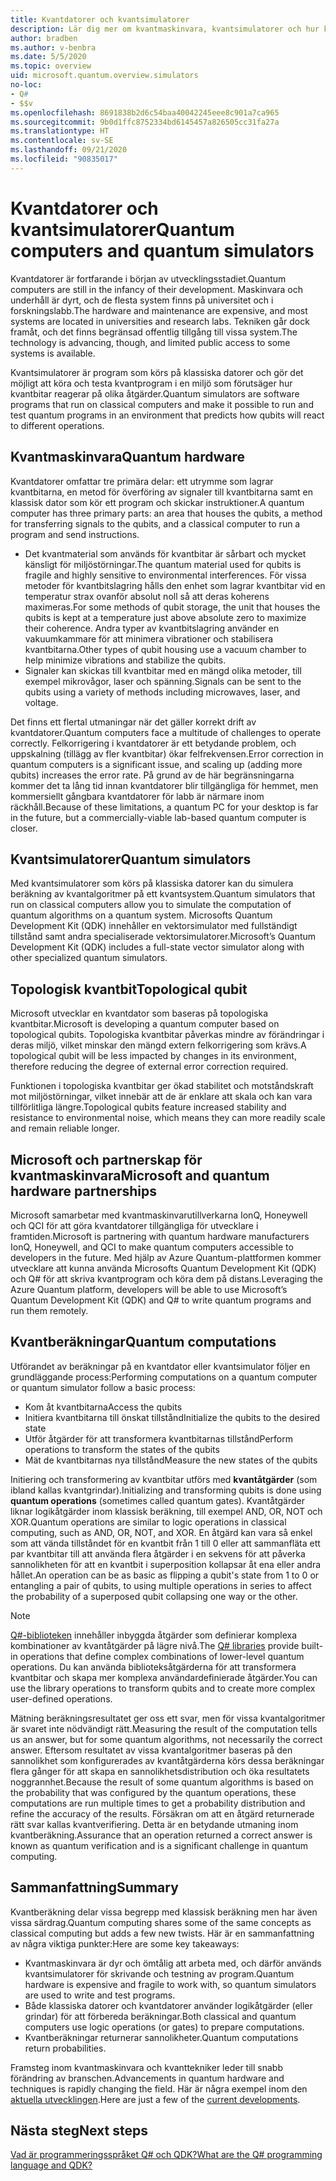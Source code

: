 ```yaml
---
title: Kvantdatorer och kvantsimulatorer
description: Lär dig mer om kvantmaskinvara, kvantsimulatorer och hur kvantåtgärder fungerar.
author: bradben
ms.author: v-benbra
ms.date: 5/5/2020
ms.topic: overview
uid: microsoft.quantum.overview.simulators
no-loc:
- Q#
- $$v
ms.openlocfilehash: 8691838b2d6c54baa40042245eee8c901a7ca965
ms.sourcegitcommit: 9b0d1ffc8752334bd6145457a826505cc31fa27a
ms.translationtype: HT
ms.contentlocale: sv-SE
ms.lasthandoff: 09/21/2020
ms.locfileid: "90835017"
---
```

# <a name="quantum-computers-and-quantum-simulators"></a><span data-ttu-id="bb550-103">Kvantdatorer och kvantsimulatorer</span><span class="sxs-lookup"><span data-stu-id="bb550-103">Quantum computers and quantum simulators</span></span>

<span data-ttu-id="bb550-104">Kvantdatorer är fortfarande i början av utvecklingsstadiet.</span><span class="sxs-lookup"><span data-stu-id="bb550-104">Quantum computers are still in the infancy of their development.</span></span> <span data-ttu-id="bb550-105">Maskinvara och underhåll är dyrt, och de flesta system finns på universitet och i forskningslabb.</span><span class="sxs-lookup"><span data-stu-id="bb550-105">The hardware and maintenance are expensive, and most systems are located in universities and research labs.</span></span> <span data-ttu-id="bb550-106">Tekniken går dock framåt, och det finns begränsad offentlig tillgång till vissa system.</span><span class="sxs-lookup"><span data-stu-id="bb550-106">The technology is advancing, though, and limited public access to some systems is available.</span></span>

<span data-ttu-id="bb550-107">Kvantsimulatorer är program som körs på klassiska datorer och gör det möjligt att köra och testa kvantprogram i en miljö som förutsäger hur kvantbitar reagerar på olika åtgärder.</span><span class="sxs-lookup"><span data-stu-id="bb550-107">Quantum simulators are software programs that run on classical computers and make it possible to run and test quantum programs in an environment that predicts how qubits will react to different operations.</span></span>

## <a name="quantum-hardware"></a><span data-ttu-id="bb550-108">Kvantmaskinvara</span><span class="sxs-lookup"><span data-stu-id="bb550-108">Quantum hardware</span></span>

<span data-ttu-id="bb550-109">Kvantdatorer omfattar tre primära delar: ett utrymme som lagrar kvantbitarna, en metod för överföring av signaler till kvantbitarna samt en klassisk dator som kör ett program och skickar instruktioner.</span><span class="sxs-lookup"><span data-stu-id="bb550-109">A quantum computer has three primary parts: an area that houses the qubits, a method for transferring signals to the qubits, and a classical computer to run a program and send instructions.</span></span>

- <span data-ttu-id="bb550-110">Det kvantmaterial som används för kvantbitar är sårbart och mycket känsligt för miljöstörningar.</span><span class="sxs-lookup"><span data-stu-id="bb550-110">The quantum material used for qubits is fragile and highly sensitive to environmental interferences.</span></span> <span data-ttu-id="bb550-111">För vissa metoder för kvantbitslagring hålls den enhet som lagrar kvantbitar vid en temperatur strax ovanför absolut noll så att deras koherens maximeras.</span><span class="sxs-lookup"><span data-stu-id="bb550-111">For some methods of qubit storage, the unit that houses the qubits is kept at a temperature just above absolute zero to maximize their coherence.</span></span> <span data-ttu-id="bb550-112">Andra typer av kvantbitslagring använder en vakuumkammare för att minimera vibrationer och stabilisera kvantbitarna.</span><span class="sxs-lookup"><span data-stu-id="bb550-112">Other types of qubit housing use a vacuum chamber to help minimize vibrations and stabilize the qubits.</span></span>  
- <span data-ttu-id="bb550-113">Signaler kan skickas till kvantbitar med en mängd olika metoder, till exempel mikrovågor, laser och spänning.</span><span class="sxs-lookup"><span data-stu-id="bb550-113">Signals can be sent to the qubits using a variety of methods including microwaves, laser, and voltage.</span></span>

<span data-ttu-id="bb550-114">Det finns ett flertal utmaningar när det gäller korrekt drift av kvantdatorer.</span><span class="sxs-lookup"><span data-stu-id="bb550-114">Quantum computers face a multitude of challenges to operate correctly.</span></span> <span data-ttu-id="bb550-115">Felkorrigering i kvantdatorer är ett betydande problem, och uppskalning (tillägg av fler kvantbitar) ökar felfrekvensen.</span><span class="sxs-lookup"><span data-stu-id="bb550-115">Error correction in quantum computers is a significant issue, and scaling up (adding more qubits) increases the error rate.</span></span> <span data-ttu-id="bb550-116">På grund av de här begränsningarna kommer det ta lång tid innan kvantdatorer blir tillgängliga för hemmet, men kommersiellt gångbara kvantdatorer för labb är närmare inom räckhåll.</span><span class="sxs-lookup"><span data-stu-id="bb550-116">Because of these limitations, a quantum PC for your desktop is far in the future, but a commercially-viable lab-based quantum computer is closer.</span></span>

## <a name="quantum-simulators"></a><span data-ttu-id="bb550-117">Kvantsimulatorer</span><span class="sxs-lookup"><span data-stu-id="bb550-117">Quantum simulators</span></span>

<span data-ttu-id="bb550-118">Med kvantsimulatorer som körs på klassiska datorer kan du simulera beräkning av kvantalgoritmer på ett kvantsystem.</span><span class="sxs-lookup"><span data-stu-id="bb550-118">Quantum simulators that run on classical computers allow you to simulate the computation of quantum algorithms on a quantum system.</span></span>  <span data-ttu-id="bb550-119">Microsofts Quantum Development Kit (QDK) innehåller en vektorsimulator med fullständigt tillstånd samt andra specialiserade vektorsimulatorer.</span><span class="sxs-lookup"><span data-stu-id="bb550-119">Microsoft’s Quantum Development Kit (QDK) includes a full-state vector simulator along with other specialized quantum simulators.</span></span>

## <a name="topological-qubit"></a><span data-ttu-id="bb550-120">Topologisk kvantbit</span><span class="sxs-lookup"><span data-stu-id="bb550-120">Topological qubit</span></span>

<span data-ttu-id="bb550-121">Microsoft utvecklar en kvantdator som baseras på topologiska kvantbitar.</span><span class="sxs-lookup"><span data-stu-id="bb550-121">Microsoft is developing a quantum computer based on topological qubits.</span></span> <span data-ttu-id="bb550-122">Topologiska kvantbitar påverkas mindre av förändringar i deras miljö, vilket minskar den mängd extern felkorrigering som krävs.</span><span class="sxs-lookup"><span data-stu-id="bb550-122">A topological qubit will be less impacted by changes in its environment, therefore reducing the degree of external error correction required.</span></span>

<span data-ttu-id="bb550-123">Funktionen i topologiska kvantbitar ger ökad stabilitet och motståndskraft mot miljöstörningar, vilket innebär att de är enklare att skala och kan vara tillförlitliga längre.</span><span class="sxs-lookup"><span data-stu-id="bb550-123">Topological qubits feature increased stability and resistance to environmental noise, which means they can more readily scale and remain reliable longer.</span></span>

## <a name="microsoft-and-quantum-hardware-partnerships"></a><span data-ttu-id="bb550-124">Microsoft och partnerskap för kvantmaskinvara</span><span class="sxs-lookup"><span data-stu-id="bb550-124">Microsoft and quantum hardware partnerships</span></span>

<span data-ttu-id="bb550-125">Microsoft samarbetar med kvantmaskinvarutillverkarna IonQ, Honeywell och QCI för att göra kvantdatorer tillgängliga för utvecklare i framtiden.</span><span class="sxs-lookup"><span data-stu-id="bb550-125">Microsoft is partnering with quantum hardware manufacturers IonQ, Honeywell, and QCI to make quantum computers accessible to developers in the future.</span></span> <span data-ttu-id="bb550-126">Med hjälp av Azure Quantum-plattformen kommer utvecklare att kunna använda Microsofts Quantum Development Kit (QDK) och Q# för att skriva kvantprogram och köra dem på distans.</span><span class="sxs-lookup"><span data-stu-id="bb550-126">Leveraging the Azure Quantum platform, developers will be able to use Microsoft’s Quantum Development Kit (QDK) and Q# to write quantum programs and run them remotely.</span></span>

## <a name="quantum-computations"></a><span data-ttu-id="bb550-127">Kvantberäkningar</span><span class="sxs-lookup"><span data-stu-id="bb550-127">Quantum computations</span></span>

<span data-ttu-id="bb550-128">Utförandet av beräkningar på en kvantdator eller kvantsimulator följer en grundläggande process:</span><span class="sxs-lookup"><span data-stu-id="bb550-128">Performing computations on a quantum computer or quantum simulator follow a basic process:</span></span>

- <span data-ttu-id="bb550-129">Kom åt kvantbitarna</span><span class="sxs-lookup"><span data-stu-id="bb550-129">Access the qubits</span></span>
- <span data-ttu-id="bb550-130">Initiera kvantbitarna till önskat tillstånd</span><span class="sxs-lookup"><span data-stu-id="bb550-130">Initialize the qubits to the desired state</span></span>
- <span data-ttu-id="bb550-131">Utför åtgärder för att transformera kvantbitarnas tillstånd</span><span class="sxs-lookup"><span data-stu-id="bb550-131">Perform operations to transform the states of the qubits</span></span>
- <span data-ttu-id="bb550-132">Mät de kvantbitarnas nya tillstånd</span><span class="sxs-lookup"><span data-stu-id="bb550-132">Measure the new states of the qubits</span></span>

<span data-ttu-id="bb550-133">Initiering och transformering av kvantbitar utförs med **kvantåtgärder** (som ibland kallas kvantgrindar).</span><span class="sxs-lookup"><span data-stu-id="bb550-133">Initializing and transforming qubits is done using **quantum operations** (sometimes called quantum gates).</span></span> <span data-ttu-id="bb550-134">Kvantåtgärder liknar logikåtgärder inom klassisk beräkning, till exempel AND, OR, NOT och XOR.</span><span class="sxs-lookup"><span data-stu-id="bb550-134">Quantum operations are similar to logic operations in classical computing, such as AND, OR, NOT, and XOR.</span></span> <span data-ttu-id="bb550-135">En åtgärd kan vara så enkel som att vända tillståndet för en kvantbit från 1 till 0 eller att sammanfläta ett par kvantbitar till att använda flera åtgärder i en sekvens för att påverka sannolikheten för att en kvantbit i superposition kollapsar åt ena eller andra hållet.</span><span class="sxs-lookup"><span data-stu-id="bb550-135">An operation can be as basic as flipping a qubit's state from 1 to 0 or entangling a pair of qubits, to using multiple operations in series to affect the probability of a superposed qubit collapsing one way or the other.</span></span>

> [!NOTE] 
> <span data-ttu-id="bb550-136">[Q#-biblioteken](xref:microsoft.quantum.libraries) innehåller inbyggda åtgärder som definierar komplexa kombinationer av kvantåtgärder på lägre nivå.</span><span class="sxs-lookup"><span data-stu-id="bb550-136">The [Q# libraries](xref:microsoft.quantum.libraries) provide built-in operations that define complex combinations of lower-level quantum operations.</span></span> <span data-ttu-id="bb550-137">Du kan använda biblioteksåtgärderna för att transformera kvantbitar och skapa mer komplexa användardefinierade åtgärder.</span><span class="sxs-lookup"><span data-stu-id="bb550-137">You can use the library operations to transform qubits and to create more complex user-defined operations.</span></span>  

<span data-ttu-id="bb550-138">Mätning beräkningsresultatet ger oss ett svar, men för vissa kvantalgoritmer är svaret inte nödvändigt rätt.</span><span class="sxs-lookup"><span data-stu-id="bb550-138">Measuring the result of the computation tells us an answer, but for some quantum algorithms, not necessarily the correct answer.</span></span> <span data-ttu-id="bb550-139">Eftersom resultatet av vissa kvantalgoritmer baseras på den sannolikhet som konfigurerades av kvantåtgärderna körs dessa beräkningar flera gånger för att skapa en sannolikhetsdistribution och öka resultatets noggrannhet.</span><span class="sxs-lookup"><span data-stu-id="bb550-139">Because the result of some quantum algorithms is based on the probability that was configured by the quantum operations, these computations are run multiple times to get a probability distribution and refine the accuracy of the results.</span></span>  <span data-ttu-id="bb550-140">Försäkran om att en åtgärd returnerade rätt svar kallas kvantverifiering. Detta är en betydande utmaning inom kvantberäkning.</span><span class="sxs-lookup"><span data-stu-id="bb550-140">Assurance that an operation returned a correct answer is known as quantum verification and is a significant challenge in quantum computing.</span></span>

## <a name="summary"></a><span data-ttu-id="bb550-141">Sammanfattning</span><span class="sxs-lookup"><span data-stu-id="bb550-141">Summary</span></span>

<span data-ttu-id="bb550-142">Kvantberäkning delar vissa begrepp med klassisk beräkning men har även vissa särdrag.</span><span class="sxs-lookup"><span data-stu-id="bb550-142">Quantum computing shares some of the same concepts as classical computing but adds a few new twists.</span></span> <span data-ttu-id="bb550-143">Här är en sammanfattning av några viktiga punkter:</span><span class="sxs-lookup"><span data-stu-id="bb550-143">Here are some key takeaways:</span></span>

- <span data-ttu-id="bb550-144">Kvantmaskinvara är dyr och ömtålig att arbeta med, och därför används kvantsimulatorer för skrivande och testning av program.</span><span class="sxs-lookup"><span data-stu-id="bb550-144">Quantum hardware is expensive and fragile to work with, so quantum simulators are used to write and test programs.</span></span>
- <span data-ttu-id="bb550-145">Både klassiska datorer och kvantdatorer använder logikåtgärder (eller grindar) för att förbereda beräkningar.</span><span class="sxs-lookup"><span data-stu-id="bb550-145">Both classical and quantum computers use logic operations (or gates) to prepare computations.</span></span>
- <span data-ttu-id="bb550-146">Kvantberäkningar returnerar sannolikheter.</span><span class="sxs-lookup"><span data-stu-id="bb550-146">Quantum computations return probabilities.</span></span>

<span data-ttu-id="bb550-147">Framsteg inom kvantmaskinvara och kvanttekniker leder till snabb förändring av branschen.</span><span class="sxs-lookup"><span data-stu-id="bb550-147">Advancements in quantum hardware and techniques is rapidly changing the field.</span></span> <span data-ttu-id="bb550-148">Här är några exempel inom den [aktuella utvecklingen](https://phys.org/search/?search=quantum+computer&s=0).</span><span class="sxs-lookup"><span data-stu-id="bb550-148">Here are just a few of the [current developments](https://phys.org/search/?search=quantum+computer&s=0).</span></span>

## <a name="next-steps"></a><span data-ttu-id="bb550-149">Nästa steg</span><span class="sxs-lookup"><span data-stu-id="bb550-149">Next steps</span></span>

[<span data-ttu-id="bb550-150">Vad är programmeringsspråket Q# och QDK?</span><span class="sxs-lookup"><span data-stu-id="bb550-150">What are the Q# programming language and QDK?</span></span>](xref:microsoft.quantum.overview.q-sharp)
